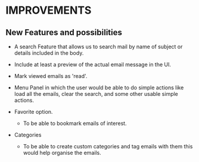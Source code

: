 # IMPROVEMENTS 

## New Features and possibilities

* A search Feature that allows us to search mail by name of subject or details included in the body.

* Include at least a preview of the actual email message in the UI. 

* Mark viewed emails as 'read'.

* Menu Panel in which the user would be able to do simple actions like
load all the emails, clear the search, and some other usable simple actions.   ​


* Favorite option.
     * To be able to bookmark emails of interest.


* Categories
    *  To be able to create custom categories and tag emails with them this would help organise the emails.